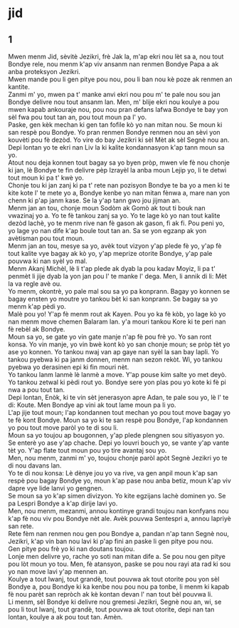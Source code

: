 <h1 class='title'>jid</h1>
<h2 class='chapter'>1</h2>
<div class='block'>
<div class='verse'>Mwen menm Jid, sèvitè Jezikri, frè Jak la, m'ap ekri nou lèt sa a, nou tout Bondye rele, nou menm k'ap viv ansanm nan renmen Bondye Papa a ak anba proteksyon Jezikri.</div>
<div class='verse'>Mwen mande pou li gen pitye pou nou, pou li ban nou kè poze ak renmen an kantite.</div>
<div class='verse'>Zanmi m' yo, mwen pa t' manke anvi ekri nou pou m' te pale nou sou jan Bondye delivre nou tout ansanm lan. Men, m' blije ekri nou koulye a pou mwen kapab ankouraje nou, pou nou pran defans lafwa Bondye te bay yon sèl fwa pou tout tan an, pou tout moun pa l' yo.</div>
<div class='verse'>Paske, gen kèk mechan ki gen tan fofile kò yo nan mitan nou. Se moun ki san respè pou Bondye. Yo pran renmen Bondye renmen nou an sèvi yon kouvèti pou fè dezòd. Yo vire do bay Jezikri ki sèl Mèt ak sèl Segnè nou an. Depi lontan yo te ekri nan Liv la ki kalite kondannasyon k'ap tann moun sa yo.</div>
<div class='verse'>Atout nou deja konnen tout bagay sa yo byen pròp, mwen vle fè nou chonje ki jan, lè Bondye te fin delivre pèp Izrayèl la anba moun Lejip yo, li te detwi tout moun ki pa t' kwè yo.</div>
<div class='verse'>Chonje tou ki jan zanj ki pa t' rete nan pozisyon Bondye te ba yo a men ki te kite kote l' te mete yo a, Bondye kenbe yo nan mitan fènwa a, mare nan yon chenn ki p'ap janm kase. Se la y'ap tann gwo jou jijman an.</div>
<div class='verse'>Menm jan an tou, chonje moun Sodòm ak Gomò ak tout ti bouk nan vwazinaj yo a. Yo te fè tankou zanj sa yo. Yo te lage kò yo nan tout kalite dezòd lachè, yo te menm rive nan fè gason ak gason, fi ak fi. Pou peni yo, yo lage yo nan dife k'ap boule tout tan an. Sa se yon egzanp ak yon avètisman pou tout moun.</div>
<div class='verse'>Menm jan an tou, mesye sa yo, avèk tout vizyon y'ap plede fè yo, y'ap fè tout kalite vye bagay ak kò yo, y'ap meprize otorite Bondye, y'ap pale pouvwa ki nan syèl yo mal.</div>
<div class='verse'>Menm Akanj Michèl, lè li t'ap plede ak dyab la pou kadav Moyiz, li pa t' penmèt li jije dyab la yon jan pou l' te manke l' dega. Men, li annik di li: Mèt la va regle avè ou.</div>
<div class='verse'>Yo menm, okontrè, yo pale mal sou sa yo pa konprann. Bagay yo konnen se bagay ensten yo moutre yo tankou bèt ki san konprann. Se bagay sa yo menm k'ap pèdi yo.</div>
<div class='verse'>Malè pou yo! Y'ap fè menm rout ak Kayen. Pou yo ka fè kòb, yo lage kò yo nan menm move chemen Balaram lan. y'a mouri tankou Kore ki te peri nan fè rebèl ak Bondye.</div>
<div class='verse'>Moun sa yo, se gate yo vin gate manje n'ap fè pou frè yo. Yo san ront konsa. Yo vin manje, yo vin bwè kont kò yo san chonje moun; se pròp tèt yo ase yo konnen. Yo tankou nwaj van ap gaye nan syèl la san bay lapli. Yo tankou pyebwa ki pa janm donnen, menm nan sezon rekòt. Wi, yo tankou pyebwa yo derasinen epi ki fin mouri nèt.</div>
<div class='verse'>Yo tankou lanm lanmè lè lanmè a move. Y'ap pouse kim salte yo met deyò. Yo tankou zetwal ki pèdi rout yo. Bondye sere yon plas pou yo kote ki fè pi nwa a pou tout tan.</div>
<div class='verse'>Depi lontan, Enòk, ki te vin sèt jenerasyon apre Adan, te pale sou yo, lè l' te di: Koute. Men Bondye ap vini ak tout lame moun pa li yo.</div>
<div class='verse'>L'ap jije tout moun; l'ap kondannen tout mechan yo pou tout move bagay yo te fè kont Bondye. Moun sa yo ki te san respè pou Bondye, l'ap kondannen yo pou tout move paròl yo te di sou li.</div>
<div class='verse'>Moun sa yo toujou ap bougonnen, y'ap plede plengnen sou sitiyasyon yo. Se enterè yo ase y'ap chache. Depi yo louvri bouch yo, se vante y'ap vante tèt yo. Y'ap flate tout moun pou yo tire avantaj sou yo.</div>
<div class='verse'>Men, nou menm, zanmi m' yo, toujou chonje paròl apòt Segnè Jezikri yo te di nou davans lan.</div>
<div class='verse'>Yo te di nou konsa: Lè dènye jou yo va rive, va gen anpil moun k'ap san respè pou bagay Bondye yo, moun k'ap pase nou anba betiz, moun k'ap viv dapre vye lide lanvi yo gengnen.</div>
<div class='verse'>Se moun sa yo k'ap simen divizyon. Yo kite egzijans lachè dominen yo. Se pa Lespri Bondye a k'ap dirije lavi yo.</div>
<div class='verse'>Men, nou menm, mezanmi, annou kontinye grandi toujou nan konfyans nou k'ap fè nou viv pou Bondye nèt ale. Avèk pouvwa Sentespri a, annou lapriyè san rete.</div>
<div class='verse'>Rete fèm nan renmen nou gen pou Bondye a, pandan n'ap tann Segnè nou, Jezikri, k'ap vin ban nou lavi ki p'ap fini an paske li gen pitye pou nou.</div>
<div class='verse'>Gen pitye pou frè yo ki nan doutans toujou.</div>
<div class='verse'>Lonje men delivre yo, rache yo soti nan mitan dife a. Se pou nou gen pitye pou lòt moun yo tou. Men, fè atansyon, paske se pou nou rayi ata rad ki sou yo nan move lavi y'ap mennen an.</div>
<div class='verse'>Koulye a tout lwanj, tout grandè, tout pouvwa ak tout otorite pou yon sèl Bondye a, pou Bondye ki ka kenbe nou pou nou pa tonbe, li menm ki kapab fè nou parèt san repròch ak kè kontan devan l' nan tout bèl pouvwa li.</div>
<div class='verse'>Li menm, sèl Bondye ki delivre nou gremesi Jezikri, Segnè nou an, wi, se pou li tout lwanj, tout grandè, tout pouvwa ak tout otorite, depi nan tan lontan, koulye a ak pou tout tan. Amèn.</div>
</div>